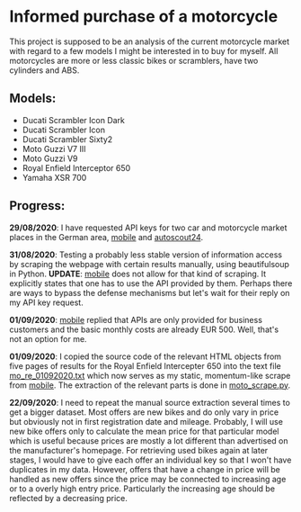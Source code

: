 # Informed purchase of a motorcycle
This project is supposed to be an analysis of the current motorcycle market with regard to a few models I might be interested in to buy for myself. All motorcycles are more or less classic bikes or scramblers, have two cylinders and ABS.

## Models:
- Ducati Scrambler Icon Dark
- Ducati Scrambler Icon
- Ducati Scrambler Sixty2
- Moto Guzzi V7 III
- Moto Guzzi V9
- Royal Enfield Interceptor 650
- Yamaha XSR 700

## Progress:
**29/08/2020**: I have requested API keys for two car and motorcycle market places in the German area, [mobile](https://www.mobile.de/) and [autoscout24](https://www.autoscout24.de/).

**31/08/2020**: Testing a probably less stable version of information access by scraping the webpage with certain results manually, using beautifulsoup in Python. **UPDATE**: [mobile](https://www.mobile.de/) does not allow for that kind of scraping. It explicitly states that one has to use the API provided by them. Perhaps there are ways to bypass the defense mechanisms but let's wait for their reply on my API key request.

**01/09/2020**: [mobile](https://www.mobile.de/) replied that APIs are only provided for business customers and the basic monthly costs are already EUR 500. Well, that's not an option for me.

**01/09/2020**: I copied the source code of the relevant HTML objects from five pages of results for the Royal Enfield Intercepter 650 into the text file [mo_re_01092020.txt](https://github.com/miosga2309/motorcycle_analysis/blob/master/mo_re_01092020.txt) which now serves as my static, momentum-like scrape from [mobile](https://www.mobile.de/). The extraction of the relevant parts is done in [moto_scrape.py](https://github.com/miosga2309/motorcycle_analysis/blob/master/moto_scrape.py).

**22/09/2020**: I need to repeat the manual source extraction several times to get a bigger dataset. Most offers are new bikes and do only vary in price but obviously not in first registration date and mileage. Probably, I will use new bike offers only to calculate the mean price for that particular model which is useful because prices are mostly a lot different than advertised on the manufacturer's homepage. For retrieving used bikes again at later stages, I would have to give each offer an individual key so that I won't have duplicates in my data. However, offers that have a change in price will be handled as new offers since the price may be connected to increasing age or to a overly high entry price. Particularly the increasing age should be reflected by a decreasing price.
